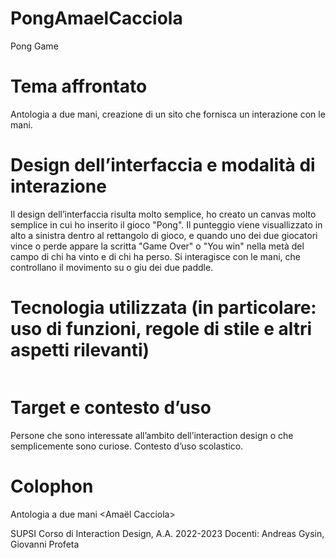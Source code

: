 # PongAmaelCacciola
Pong Game


# **Tema affrontato**
Antologia a due mani, creazione di un sito che fornisca un interazione con le mani.


# **Design dell’interfaccia e modalità di interazione**

Il design dell’interfaccia risulta molto semplice, ho creato un canvas molto semplice in cui ho inserito il gioco "Pong". 
Il punteggio viene visuallizzato in alto a sinistra dentro al rettangolo di gioco, e quando uno dei due giocatori vince o perde appare la scritta "Game Over" o "You win" nella metà del campo di chi ha vinto e di chi ha perso. 
Si interagisce con le mani, che controllano il movimento su o giu dei due paddle. 

# **Tecnologia utilizzata (in particolare: uso di funzioni, regole di stile e altri aspetti rilevanti)**
<img documentazione=“doc/Ball.png”>


# **Target e contesto d’uso**
Persone che sono interessate all’ambito dell’interaction design o che semplicemente sono curiose.
Contesto d’uso scolastico.



# **Colophon**

Antologia a due mani
<Pong>
<Amaël Cacciola>

SUPSI
Corso di Interaction Design, A.A. 2022-2023
Docenti: Andreas Gysin, Giovanni Profeta

